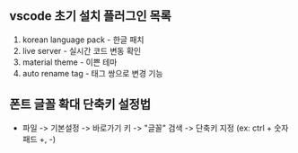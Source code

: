 ## vscode 초기 설치 플러그인 목록
1. korean language pack - 한글 패치
2. live server - 실시간 코드 변동 확인
3. material theme - 이쁜 테마
4. auto rename tag - 태그 쌍으로 변경 기능

## 폰트 글꼴 확대 단축키 설정법
- 파일 -> 기본설정 -> 바로가기 키 -> "글꼴" 검색 -> 단축키 지정 (ex: ctrl + 숫자패드 +, -)
